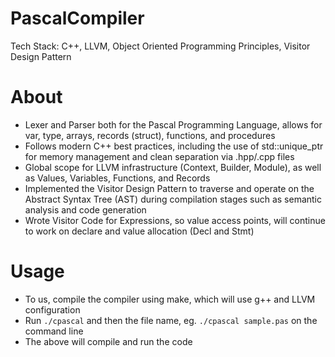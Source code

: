 # PascalCompiler
Tech Stack: C++, LLVM, Object Oriented Programming Principles, Visitor Design Pattern

# About
* Lexer and Parser both for the Pascal Programming Language, allows for var, type, arrays, records (struct), functions, and procedures
* Follows modern C++ best practices, including the use of std::unique_ptr for memory management and clean separation via .hpp/.cpp files
* Global scope for LLVM infrastructure (Context, Builder, Module), as well as Values, Variables, Functions, and Records
* Implemented the Visitor Design Pattern to traverse and operate on the Abstract Syntax Tree (AST) during compilation stages such as semantic analysis and code generation
* Wrote Visitor Code for Expressions, so value access points, will continue to work on declare and value allocation (Decl and Stmt)

# Usage
* To us, compile the compiler using make, which will use g++ and LLVM configuration
* Run `./cpascal` and then the file name, eg. `./cpascal sample.pas` on the command line
* The above will compile and run the code
